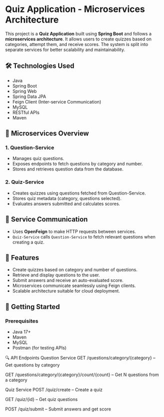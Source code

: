 # Quiz Application - Microservices Architecture

This project is a **Quiz Application** built using **Spring Boot** and follows a **microservices architecture**. It allows users to create quizzes based on categories, attempt them, and receive scores. The system is split into separate services for better scalability and maintainability.

## 🛠️ Technologies Used

- Java
- Spring Boot
- Spring Web
- Spring Data JPA
- Feign Client (Inter-service Communication)
- MySQL
- RESTful APIs
- Maven

## 📂 Microservices Overview

### 1. **Question-Service**
- Manages quiz questions.
- Exposes endpoints to fetch questions by category and number.
- Stores and retrieves question data from the database.

### 2. **Quiz-Service**
- Creates quizzes using questions fetched from Question-Service.
- Stores quiz metadata (category, questions selected).
- Evaluates answers submitted and calculates scores.

## 🔗 Service Communication

- Uses **OpenFeign** to make HTTP requests between services.
- `Quiz-Service` calls `Question-Service` to fetch relevant questions when creating a quiz.

## 📌 Features

- Create quizzes based on category and number of questions.
- Retrieve and display questions to the user.
- Submit answers and receive an auto-evaluated score.
- Microservices communicate seamlessly using Feign clients.
- Scalable architecture suitable for cloud deployment.

## 🚀 Getting Started

### Prerequisites

- Java 17+
- Maven
- MySQL
- Postman (for testing APIs)

 🔍 API Endpoints
Question Service
GET /questions/category/{category} – Get questions by category

GET /questions/category/{category}/count/{count} – Get N questions from a category

Quiz Service
POST /quiz/create – Create a quiz

GET /quiz/{id} – Get quiz questions

POST /quiz/submit – Submit answers and get score  
